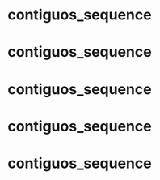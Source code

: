 # contiguos_sequence
# contiguos_sequence
# contiguos_sequence
# contiguos_sequence
# contiguos_sequence
